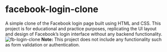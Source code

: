 # facebook-login-clone
A simple clone of the Facebook login page built using HTML and CSS. This project is for educational and practice purposes, replicating the UI layout and design of Facebook’s login interface without any backend functionality.
![fb-login-clone](https://github.com/user-attachments/assets/e7e64d2b-acb3-4a1b-9918-329084f04d2d)
**Note:** This project does not include any functionality such as form validation or authentication.
